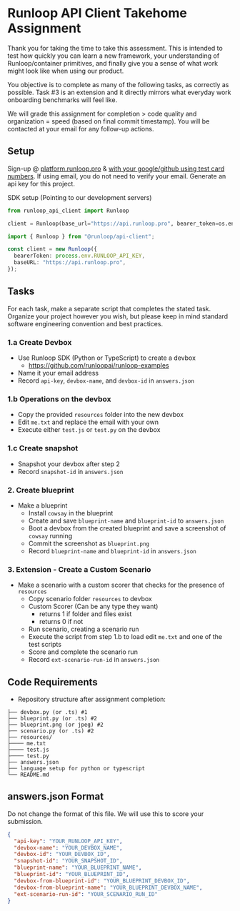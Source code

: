 # Runloop API Client Takehome Assignment

Thank you for taking the time to take this assessment. This is intended to test how quickly you can learn a new framework, your understanding of Runloop/container primitives, and finally give you a sense of what work might look like when using our product. 

You objective is to complete as many of the following tasks, as correctly as possible. Task #3 is an extension and it directly mirrors what everyday work onboarding benchmarks will feel like.

We will grade this assignment for completion > code quality and organization = speed (based on final commit timestamp). You will be contacted at your email for any follow-up actions.

## Setup
Sign-up @ [platform.runloop.pro](https://platform.runloop.pro) & [with your google/github using test card numbers](https://stripe.com/docs/testing#cards). If using email, you do not need to verify your email. Generate an api key for this project.

SDK setup (Pointing to our development servers)
```python
from runloop_api_client import Runloop

client = Runloop(base_url="https://api.runloop.pro", bearer_token=os.environ.get("RUNLOOP_API_KEY"))
```

```typescript
import { Runloop } from "@runloop/api-client";

const client = new Runloop({
  bearerToken: process.env.RUNLOOP_API_KEY,
  baseURL: "https://api.runloop.pro",
});
```

## Tasks

For each task, make a separate script that completes the stated task. Organize your project however you wish, but please keep in mind standard software engineering convention and best practices.

### 1.a Create Devbox
- Use Runloop SDK (Python or TypeScript) to create a devbox
    - https://github.com/runloopai/runloop-examples
- Name it your email address
- Record `api-key`, `devbox-name`, and `devbox-id` in `answers.json`

### 1.b Operations on the devbox
- Copy the provided `resources` folder into the new devbox
- Edit `me.txt` and replace the email with your own
- Execute either `test.js` or `test.py` on the devbox

### 1.c Create snapshot
- Snapshot your devbox after step 2
- Record `snapshot-id` in `answers.json`

### 2. Create blueprint
- Make a blueprint
  - Install `cowsay` in the blueprint
  - Create and save `blueprint-name` and `blueprint-id` to `answers.json`
  - Boot a devbox from the created blueprint and save a screenshot of `cowsay` running
  - Commit the screenshot as `blueprint.png`
  - Record `blueprint-name` and `blueprint-id` in `answers.json`
  
### 3. Extension - Create a Custom Scenario
- Make a scenario with a custom scorer that checks for the presence of `resources`
  - Copy scenario folder `resources` to devbox
  - Custom Scorer (Can be any type they want)
    - returns 1 if folder and files exist
    - returns 0 if not
  - Run scenario, creating a scenario run
  - Execute the script from step 1.b to load edit `me.txt` and one of the test scripts
  - Score and complete the scenario run
  - Record `ext-scenario-run-id` in `answers.json`

## Code Requirements
- Repository structure after assignment completion:

```
├── devbox.py (or .ts) #1
├── blueprint.py (or .ts) #2
├── blueprint.png (or jpeg) #2
├── scenario.py (or .ts) #2
├── resources/
├──── me.txt
├──── test.js
├──── test.py
├── answers.json
├── language setup for python or typescript
└── README.md
```

## answers.json Format
Do not change the format of this file. We will use this to score your submission.

```json
{
  "api-key": "YOUR_RUNLOOP_API_KEY",
  "devbox-name": "YOUR_DEVBOX_NAME",
  "devbox-id": "YOUR_DEVBOX_ID",
  "snapshot-id": "YOUR_SNAPSHOT_ID",
  "blueprint-name": "YOUR_BLUEPRINT_NAME",
  "blueprint-id": "YOUR_BLUEPRINT_ID",
  "devbox-from-blueprint-id": "YOUR_BLUEPRINT_DEVBOX_ID", 
  "devbox-from-blueprint-name": "YOUR_BLUEPRINT_DEVBOX_NAME",
  "ext-scenario-run-id": "YOUR_SCENARIO_RUN_ID"
}
```